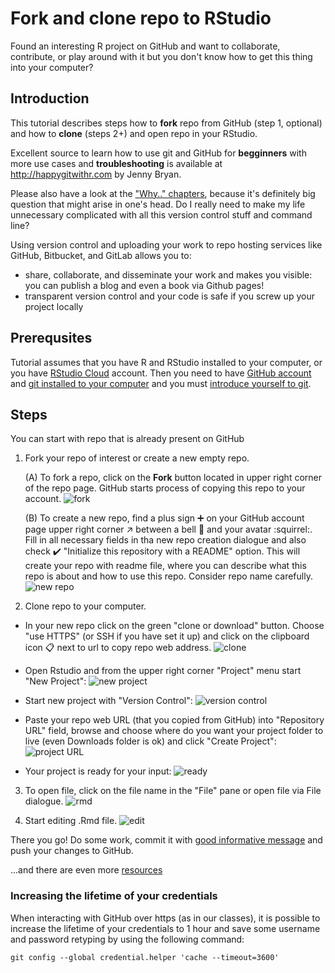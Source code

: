 # Fork and clone repo to RStudio

Found an interesting R project on GitHub and want to collaborate, contribute, or play around with it but you don't know how to get this thing into your computer?

## Introduction
This tutorial describes steps how to **fork** repo from GitHub (step 1, optional) and how to **clone** (steps 2+) and open repo in your RStudio.

Excellent source to learn how to use git and GitHub for **begginners** with more use cases and **troubleshooting** is available at http://happygitwithr.com by Jenny Bryan. 

Please also have a look at the ["Why.." chapters](http://happygitwithr.com/big-picture.html#why-git), because it's definitely big question that might arise in one's head. 
Do I really need to make my life unnecessary complicated with all this version control stuff and command line? 

Using version control and uploading your work to repo hosting services like GitHub, Bitbucket, and GitLab allows you to:
- share, collaborate, and disseminate your work and makes you visible: you can publish a blog and even a book via Github pages! 
- transparent version control and your code is safe if you screw up your project locally

## Prerequsites
Tutorial assumes that you have R and RStudio installed to your computer, or you have [RStudio Cloud](https://rstudio.cloud) account. Then you need to have [GitHub account](http://happygitwithr.com/github-acct.html) and [git installed to your computer](http://happygitwithr.com/install-git.html) and you must [introduce yourself to git](http://happygitwithr.com/hello-git.html).


## Steps
You can start with repo that is already present on GitHub

1. Fork your repo of interest or create a new empty repo.

      (A) To fork a repo, click on the **Fork** button located in upper right corner of the repo page. GitHub starts process of copying this repo to your account.
![fork](img/github-fork.png)

      (B) To create a new repo, find a plus sign :heavy_plus_sign: on your GitHub account page upper right corner :arrow_upper_right: between a bell :bell: and your avatar :squirrel:. Fill in all necessary fields in tha new repo creation dialogue and also check :heavy_check_mark: "Initialize this repository with a README" option. This will create your repo with readme file, where you can describe what this repo is about and how to use this repo. Consider repo name carefully.
![new repo](img/github-new-repo.png)

2. Clone repo to your computer. 

  - In your new repo click on the green "clone or download" button. Choose "use HTTPS" (or SSH if you have set it up) and click on the clipboard icon :clipboard: next to url to copy repo web address.
  ![clone](img/github-clone-https.png)

  - Open Rstudio and from the upper right corner "Project" menu start "New Project":
  ![new project](img/rstudio-create-new-project.png)
  
  - Start new project with "Version Control":
  ![version control](img/rstudio-version-control.png)
  
  - Paste your repo web URL (that you copied from GitHub) into "Repository URL" field, browse and choose where do you want your project folder to live (even Downloads folder is ok) and click "Create Project":
  ![project URL](img/rstudio-create-project.png)
  
  - Your project is ready for your input:
  ![ready](img/rstudio-project-ready.png)
  
3. To open file, click on the file name in the "File" pane or open file via File dialogue.
  ![rmd](img/rstudio-open-rmd.png)

4. Start editing .Rmd file. 
  ![edit](img/rstudio-start-editing.png)
  
There you go! Do some work, commit it with [good informative message](https://chris.beams.io/posts/git-commit/) and push your changes to GitHub.

...and there are even more [resources](https://maraaverick.rbind.io/2017/12/git-guides/)


### Increasing the lifetime of your credentials
When interacting with GitHub over https (as in our classes), it is possible to increase the lifetime of your credentials to 1 hour and save some username and password retyping by using the following command:

```
git config --global credential.helper 'cache --timeout=3600'
```






